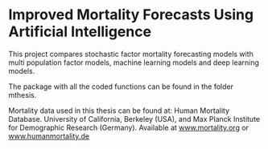 # Improved Mortality Forecasts Using Artificial Intelligence

This project compares stochastic factor mortality forecasting models with multi population factor models, machine learning models and deep learning models.



The package with all the coded functions can be found in the folder mthesis.



Mortality data used in this thesis can be found at:
Human Mortality Database.  University of California, Berkeley (USA), and Max Planck Institute for Demographic Research (Germany). Available at www.mortality.org or www.humanmortality.de
